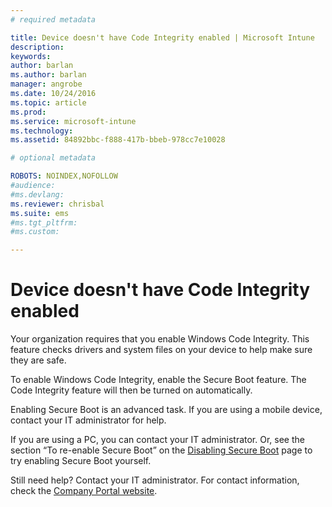 ```yaml
---
# required metadata

title: Device doesn't have Code Integrity enabled | Microsoft Intune
description:
keywords:
author: barlanms.author: barlan
manager: angrobe
ms.date: 10/24/2016
ms.topic: article
ms.prod:
ms.service: microsoft-intune
ms.technology:
ms.assetid: 84892bbc-f888-417b-bbeb-978cc7e10028

# optional metadata

ROBOTS: NOINDEX,NOFOLLOW
#audience:
#ms.devlang:
ms.reviewer: chrisbal
ms.suite: ems
#ms.tgt_pltfrm:
#ms.custom:

---
```



# Device doesn't have Code Integrity enabled

Your organization requires that you enable Windows Code Integrity. This feature checks drivers and system files on your device to help make sure they are safe.

To enable Windows Code Integrity, enable the Secure Boot feature. The Code Integrity feature will then be turned on automatically.

Enabling Secure Boot is an advanced task. If you are using a mobile device, contact your IT administrator for help.

If you are using a PC, you can contact your IT administrator. Or, see the section “To re-enable Secure Boot” on the [Disabling Secure Boot](https://msdn.microsoft.com/library/windows/hardware/dn898540(v=vs.85).aspx) page to try enabling Secure Boot yourself.

Still need help? Contact your IT administrator. For contact information, check the [Company Portal website](http://portal.manage.microsoft.com).
